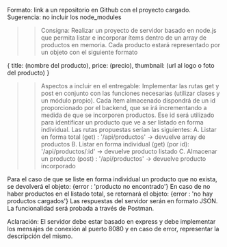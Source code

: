Formato: link a un repositorio en Github con el proyecto cargado. 
Sugerencia: no incluir los node_modules

>> Consigna: Realizar un proyecto de servidor basado en node.js que permita listar e incorporar ítems dentro de un array de productos en memoria.
Cada producto estará representado por un objeto con el siguiente formato

{
    title: (nombre del producto),
    price: (precio),
    thumbnail: (url al logo o foto del producto)
}

>> Aspectos a incluir en el entregable:
Implementar las rutas get y post en conjunto con las funciones necesarias (utilizar clases y un módulo propio).
Cada ítem almacenado dispondrá de un id proporcionado por el backend, que se irá incrementando a medida de que se incorporen productos. Ese id será utilizado para identificar un producto que ve a ser listado en forma individual.
Las rutas propuestas serían las siguientes:
A. Listar en forma total (get) : '/api/productos' -> devuelve array de productos
B. Listar en forma individual (get) (por id): '/api/productos/:id' -> devuelve producto listado
C. Almacenar un producto (post) : '/api/productos' -> devuelve producto incorporado

Para el caso de que se liste en forma individual un producto que no exista, se devolverá el objeto: {error : 'producto no encontrado'}
En caso de no haber productos en el listado total, se retornará el objeto: {error : 'no hay productos cargados'}
Las respuestas del servidor serán en formato JSON. La funcionalidad será probada a través de Postman.

Aclaración: 
El servidor debe estar basado en express y debe implementar los mensajes de conexión al puerto 8080 y en caso de error, representar la descripción del mismo.
